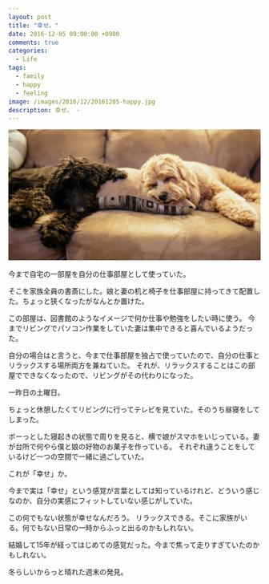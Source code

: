 ```yaml
---
layout: post
title: "幸せ。"
date: 2016-12-05 09:00:00 +0900
comments: true
categories:
  - Life
tags:
  - family
  - happy
  - feeling
image: /images/2016/12/20161205-happy.jpg
description: 幸せ。 - 
---
```

![Happy](/images/2016/12/20161205-happy.jpg)

今まで自宅の一部屋を自分の仕事部屋として使っていた。

そこを家族全員の書斎にした。娘と妻の机と椅子を仕事部屋に持ってきて配置した。ちょっと狭くなったがなんとか置けた。

この部屋は、図書館のようなイメージで何か仕事や勉強をしたい時に使う。
今までリビングでパソコン作業をしていた妻は集中できると喜んでいるようだった。

自分の場合はと言うと、今まで仕事部屋を独占で使っていたので、自分の仕事とリラックスする場所両方を兼ねていた。
それが、リラックスすることはこの部屋でできなくなったので、リビングがその代わりになった。

一昨日の土曜日。

ちょっと休憩したくてリビングに行ってテレビを見ていた。そのうち昼寝をしてしまった。

ボーっとした寝起きの状態で周りを見ると、横で娘がスマホをいじっている。妻が台所で何やら僕と娘の好物のお菓子を作っている。
それぞれ違うことをしているけど一つの空間で一緒に過ごしていた。

これが「幸せ」か。

今まで実は「幸せ」という感覚が言葉としては知っているけれど、どういう感じなのか、自分の実感にフィットしていない感じがしていた。

この何でもない状態が幸せなんだろう。
リラックスできる。そこに家族がいる。何でもない日常の一時からふっと出るのかもしれない。

結婚して15年が経ってはじめての感覚だった。今まで焦って走りすぎていたのかもしれない。

冬らしいからっと晴れた週末の発見。
